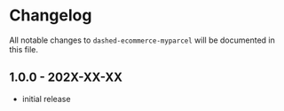 # Changelog

All notable changes to `dashed-ecommerce-myparcel` will be documented in this file.

## 1.0.0 - 202X-XX-XX

- initial release
